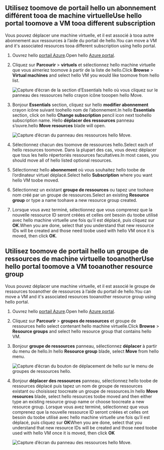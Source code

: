 

## <a name="use-hello-portal-toomove-a-vm-tooa-different-subscription"></a><span data-ttu-id="e87db-101">Utilisez toomove de portail hello un abonnement différent tooa de machine virtuelle</span><span class="sxs-lookup"><span data-stu-id="e87db-101">Use hello portal toomove a VM tooa different subscription</span></span>
<span data-ttu-id="e87db-102">Vous pouvez déplacer une machine virtuelle, et il est associé à tooa autre abonnement aux ressources à l’aide du portail de hello.</span><span class="sxs-lookup"><span data-stu-id="e87db-102">You can move a VM and it's associated resources tooa different subscription using hello portal.</span></span>

1. <span data-ttu-id="e87db-103">Ouvrez hello [portail Azure](https://portal.azure.com).</span><span class="sxs-lookup"><span data-stu-id="e87db-103">Open hello [Azure portal](https://portal.azure.com).</span></span>
2. <span data-ttu-id="e87db-104">Cliquez sur **Parcourir** > **virtuels** et sélectionnez hello machine virtuelle que vous aimeriez toomove à partir de la liste de hello.</span><span class="sxs-lookup"><span data-stu-id="e87db-104">Click **Browse** > **Virtual machines** and select hello VM you would like toomove from hello list.</span></span>
   
    ![Capture d’écran de la section d’Essentials hello où vous cliquez sur le panneau des ressources hello crayon icône tooopen hello Move.](./media/virtual-machines-common-move-vm/move-button.png)
3. <span data-ttu-id="e87db-106">Bonjour **Essentials** section, cliquez sur hello **modifier abonnement** crayon icône suivant toohello nom de l’abonnement.</span><span class="sxs-lookup"><span data-stu-id="e87db-106">In hello **Essentials** section, click on hello **Change subscription** pencil icon next toohello subscription name.</span></span> <span data-ttu-id="e87db-107">Hello **déplacer des ressources** panneau s’ouvre.</span><span class="sxs-lookup"><span data-stu-id="e87db-107">hello **Move resources** blade will open.</span></span>
   
    ![Capture d’écran du panneau des ressources hello Move.](./media/virtual-machines-common-move-vm/move.png)
4. <span data-ttu-id="e87db-109">Sélectionnez chacun des toomove de ressources hello.</span><span class="sxs-lookup"><span data-stu-id="e87db-109">Select each of hello resources toomove.</span></span> <span data-ttu-id="e87db-110">Dans la plupart des cas, vous devez déplacer que tous les hello répertoriés ressources facultatives.</span><span class="sxs-lookup"><span data-stu-id="e87db-110">In most cases, you should move all of hello listed optional resources.</span></span>
5. <span data-ttu-id="e87db-111">Sélectionnez hello **abonnement** où vous souhaitez hello toobe de l’ordinateur virtuel déplacé.</span><span class="sxs-lookup"><span data-stu-id="e87db-111">Select hello **Subscription** where you want hello VM toobe moved.</span></span>
6. <span data-ttu-id="e87db-112">Sélectionnez un existant **groupe de ressources** ou tapez une toohave nom créé par un groupe de ressources.</span><span class="sxs-lookup"><span data-stu-id="e87db-112">Select an existing **Resource group** or type a name toohave a new resource group created.</span></span>
7. <span data-ttu-id="e87db-113">Lorsque vous avez terminé, sélectionnez que vous comprenez que la nouvelle ressource ID seront créées et celles ont besoin du toobe utilisé avec hello machine virtuelle une fois qu’il est déplacé, puis cliquez sur **OK**.</span><span class="sxs-lookup"><span data-stu-id="e87db-113">When you are done, select that you understand that new resource IDs will be created and those need toobe used with hello VM once it is moved, then click **OK**.</span></span>

## <a name="use-hello-portal-toomove-a-vm-tooanother-resource-group"></a><span data-ttu-id="e87db-114">Utilisez toomove de portail hello un groupe de ressources de machine virtuelle tooanother</span><span class="sxs-lookup"><span data-stu-id="e87db-114">Use hello portal toomove a VM tooanother resource group</span></span>
<span data-ttu-id="e87db-115">Vous pouvez déplacer une machine virtuelle, et il est associé le groupe de ressources tooanother de ressources à l’aide du portail de hello.</span><span class="sxs-lookup"><span data-stu-id="e87db-115">You can move a VM and it's associated resources tooanother resource group using hello portal.</span></span>

1. <span data-ttu-id="e87db-116">Ouvrez hello [portail Azure](https://portal.azure.com).</span><span class="sxs-lookup"><span data-stu-id="e87db-116">Open hello [Azure portal](https://portal.azure.com).</span></span>
2. <span data-ttu-id="e87db-117">Cliquez sur **Parcourir** > **groupes de ressources** et groupe de ressources hello select contenant hello machine virtuelle.</span><span class="sxs-lookup"><span data-stu-id="e87db-117">Click **Browse** > **Resource groups** and select hello resource group that contains hello VM.</span></span>
3. <span data-ttu-id="e87db-118">Bonjour **groupe de ressources** panneau, sélectionnez **déplacer** à partir du menu de hello.</span><span class="sxs-lookup"><span data-stu-id="e87db-118">In hello **Resource group** blade, select **Move** from hello menu.</span></span>
   
    ![Capture d’écran du bouton de déplacement de hello sur le menu de groupes de ressources hello.](./media/virtual-machines-common-move-vm/move-rg.png)
4. <span data-ttu-id="e87db-120">Bonjour **déplacer des ressources** panneau, sélectionnez hello toobe de ressources déplacé puis tapez un nom de groupe de ressources existant ou choisissez toocreate un groupe de ressources.</span><span class="sxs-lookup"><span data-stu-id="e87db-120">In hello **Move resources** blade, select hello resources toobe moved and then either type an existing resource group name or choose toocreate a new resource group.</span></span> <span data-ttu-id="e87db-121">Lorsque vous avez terminé, sélectionnez que vous comprenez que la nouvelle ressource ID seront créées et celles ont besoin du toobe utilisé avec hello machine virtuelle une fois qu’il est déplacé, puis cliquez sur **OK**</span><span class="sxs-lookup"><span data-stu-id="e87db-121">When you are done, select that you understand that new resource IDs will be created and those need toobe used with hello VM once it is moved, then click **OK**</span></span>
   
    ![Capture d’écran du panneau des ressources hello Move.](./media/virtual-machines-common-move-vm/move-rg-list.png)

